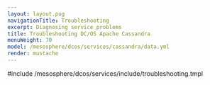 ```yaml
---
layout: layout.pug
navigationTitle: Troubleshooting
excerpt: Diagnosing service problems
title: Troubleshooting DC/OS Apache Cassandra
menuWeight: 70
model: /mesosphere/dcos/services/cassandra/data.yml
render: mustache
---
```


#include /mesosphere/dcos/services/include/troubleshooting.tmpl
